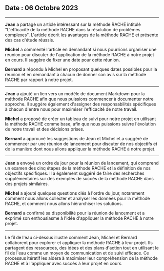 ## Date : 06 Octobre 2023

---

**Jean** a partagé un article intéressant sur la méthode RACHE intitulé "L'efficacité de la méthode RACHE dans la résolution de problèmes complexes". L'article décrit les avantages de la méthode RACHE et présente des cas d'étude réussis.

**Michel** a commenté l'article en demandant si nous pourrions organiser une réunion pour discuter de l'application de la méthode RACHE à notre projet en cours. Il suggère de fixer une date pour cette réunion.

**Bernard** a répondu à Michel en proposant quelques dates possibles pour la réunion et en demandant à chacun de donner son avis sur la méthode RACHE par rapport à notre projet.

---

**Jean** a ajouté un lien vers un modèle de document Markdown pour la méthode RACHE afin que nous puissions commencer à documenter notre approche. Il suggère également d'assigner des responsabilités spécifiques à chacun d'entre nous pour maximiser l'efficacité de notre travail.

**Michel** a proposé de créer un tableau de suivi pour notre projet en utilisant la méthode RACHE comme base, afin que nous puissions suivre l'évolution de notre travail et des décisions prises.

**Bernard** a approuvé les suggestions de Jean et Michel et a suggéré de commencer par une réunion de lancement pour discuter de nos objectifs et de la manière dont nous allons appliquer la méthode RACHE à notre projet.

---

**Jean** a envoyé un ordre du jour pour la réunion de lancement, qui comprend un examen des cinq étapes de la méthode RACHE et la définition de nos objectifs spécifiques. Il a également suggéré de faire des recherches supplémentaires sur des exemples de succès de la méthode RACHE dans des projets similaires.

**Michel** a ajouté quelques questions clés à l'ordre du jour, notamment comment nous allons collecter et analyser les données pour la méthode RACHE, et comment nous allons hiérarchiser les solutions.

**Bernard** a confirmé sa disponibilité pour la réunion de lancement et a exprimé son enthousiasme à l'idée d'appliquer la méthode RACHE à notre projet.

---

Le fil de l'eau ci-dessus illustre comment Jean, Michel et Bernard collaborent pour explorer et appliquer la méthode RACHE à leur projet. Ils partagent des ressources, des idées et des plans d'action tout en utilisant le fil de l'eau comme un moyen de communication et de suivi efficace. Ce processus itératif les aidera à maximiser leur compréhension de la méthode RACHE et à l'appliquer avec succès à leur projet en cours.